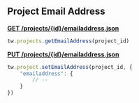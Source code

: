 ## Project Email Address

[**GET /projects/{id}/emailaddress.json**](https://developer.teamwork.com/projectemailaddresses#get_project_email)

```js
tw.projects.getEmailAddress(project_id)
```

[**PUT /projects/{id}/emailaddress.json**](https://developer.teamwork.com/projectemailaddresses#update_project_em)

```js
tw.project.setEmailAddress(project_id, {
	"emailaddress": {
		// --
	}
})
```
